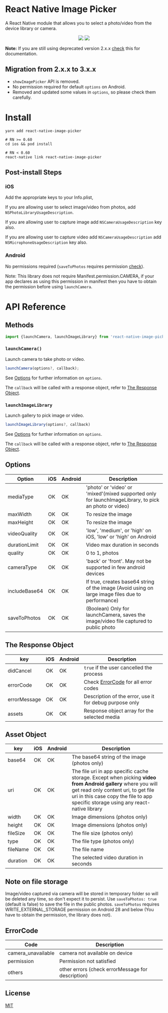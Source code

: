# React Native Image Picker

A React Native module that allows you to select a photo/video from the device library or camera.

<p align="center">
  <img src="https://img.shields.io/npm/dw/react-native-image-picker" />
  <img src="https://img.shields.io/npm/v/react-native-image-picker" />
</p>

**Note:** If you are still using deprecated version 2.x.x [check](https://github.com/react-native-image-picker/react-native-image-picker/tree/2.3.4) this for documentation.

## Migration from 2.x.x to 3.x.x

- `showImagePicker` API is removed.
- No permission required for default `options` on Android.
- Removed and updated some values in `options`, so please check them carefully.

# Install

```
yarn add react-native-image-picker

# RN >= 0.60
cd ios && pod install

# RN < 0.60
react-native link react-native-image-picker
```

## Post-install Steps

### iOS

Add the appropriate keys to your Info.plist,

If you are allowing user to select image/video from photos, add `NSPhotoLibraryUsageDescription`.

If you are allowing user to capture image add `NSCameraUsageDescription` key also.

If you are allowing user to capture video add `NSCameraUsageDescription` add `NSMicrophoneUsageDescription` key also.

### Android

No permissions required (`saveToPhotos` requires permission [check](#note-on-file-storage)).

Note: This library does not require Manifest.permission.CAMERA, if your app declares as using this permission in manifest then you have to obtain the permission before using `launchCamera`.

# API Reference

## Methods

```js
import {launchCamera, launchImageLibrary} from 'react-native-image-picker';
```

### `launchCamera()`

Launch camera to take photo or video.

```js
launchCamera(options?, callback);
```

See [Options](#options) for further information on `options`.

The `callback` will be called with a response object, refer to [The Response Object](#the-response-object).

### `launchImageLibrary`

Launch gallery to pick image or video.

```js
launchImageLibrary(options?, callback)
```

See [Options](#options) for further information on `options`.

The `callback` will be called with a response object, refer to [The Response Object](#the-response-object).

## Options

| Option        | iOS | Android | Description                                                                                           |
| ------------- | --- | ------- | ----------------------------------------------------------------------------------------------------- |
| mediaType     | OK  | OK      | 'photo' or 'video' or 'mixed'(mixed supported only for launchImageLibrary, to pick an photo or video) |
| maxWidth      | OK  | OK      | To resize the image                                                                                   |
| maxHeight     | OK  | OK      | To resize the image                                                                                   |
| videoQuality  | OK  | OK      | 'low', 'medium', or 'high' on iOS, 'low' or 'high' on Android                                         |
| durationLimit | OK  | OK      | Video max duration in seconds                                                                         |
| quality       | OK  | OK      | 0 to 1, photos                                                                                        |
| cameraType    | OK  | OK      | 'back' or 'front'. May not be supported in few android devices                                        |
| includeBase64 | OK  | OK      | If true, creates base64 string of the image (Avoid using on large image files due to performance)     |
| saveToPhotos  | OK  | OK      | (Boolean) Only for launchCamera, saves the image/video file captured to public photo                  |

## The Response Object

| key          | iOS | Android | Description                                             |
| ------------ | --- | ------- | ------------------------------------------------------- |
| didCancel    | OK  | OK      | `true` if the user cancelled the process                |
| errorCode    | OK  | OK      | Check [ErrorCode](#ErrorCode) for all error codes       |
| errorMessage | OK  | OK      | Description of the error, use it for debug purpose only |
| assets       | OK  | OK      | Response object array for the selected media            |

## Asset Object

| key      | iOS | Android | Description                                                                                                                                                                                                                                |
| -------- | --- | ------- | ------------------------------------------------------------------------------------------------------------------------------------------------------------------------------------------------------------------------------------------ |
| base64   | OK  | OK      | The base64 string of the image (photos only)                                                                                                                                                                                               |
| uri      | OK  | OK      | The file uri in app specific cache storage. Except when picking **video from Android gallery** where you will get read only content uri, to get file uri in this case copy the file to app specific storage using any react-native library |
| width    | OK  | OK      | Image dimensions (photos only)                                                                                                                                                                                                             |
| height   | OK  | OK      | Image dimensions (photos only)                                                                                                                                                                                                             |
| fileSize | OK  | OK      | The file size (photos only)                                                                                                                                                                                                                |
| type     | OK  | OK      | The file type (photos only)                                                                                                                                                                                                                |
| fileName | OK  | OK      | The file name                                                                                                                                                                                                                              |
| duration | OK  | OK      | The selected video duration in seconds                                                                                                                                                                                                     |

## Note on file storage

Image/video captured via camera will be stored in temporary folder so will be deleted any time, so don't expect it to persist. Use `saveToPhotos: true` (default is false) to save the file in the public photos. `saveToPhotos` requires WRITE_EXTERNAL_STORAGE permission on Android 28 and below (You have to obtain the permission, the library does not).

## ErrorCode

| Code               | Description                                       |
| ------------------ | ------------------------------------------------- |
| camera_unavailable | camera not available on device                    |
| permission         | Permission not satisfied                          |
| others             | other errors (check errorMessage for description) |

## License

[MIT](LICENSE.md)

